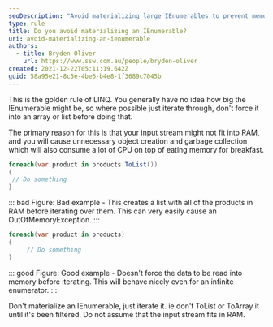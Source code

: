 ```yaml
---
seoDescription: "Avoid materializing large IEnumerables to prevent memory and CPU issues, instead iterate through them directly."
type: rule
title: Do you avoid materializing an IEnumerable?
uri: avoid-materializing-an-ienumerable
authors:
  - title: Bryden Oliver
    url: https://www.ssw.com.au/people/bryden-oliver
created: 2021-12-22T05:11:19.642Z
guid: 58a95e21-8c5e-4be6-b4e8-1f3689c7045b
---
```

This is the golden rule of LINQ. You generally have no idea how big the IEnumerable might be, so where possible just iterate through, don't force it into an array or list before doing that.
<!--endintro-->
 The primary reason for this is that your input stream might not fit into RAM, and you will cause unnecessary object creation and garbage collection which will also consume a lot of CPU on top of eating memory for breakfast.

```cs
foreach(var product in products.ToList())
{
 // Do something
} 
```

::: bad
Figure: Bad example - This creates a list with all of the products in RAM before iterating over them. This can very easily cause an OutOfMemoryException.
:::

```cs
foreach(var product in products)
{
     // Do something
}
```

::: good
Figure: Good example - Doesn't force the data to be read into memory before iterating. This will behave nicely even for an infinite enumerator.
:::

Don't materialize an IEnumerable, just iterate it. ie don't ToList or ToArray it until it's been filtered. Do not assume that the input stream fits in RAM.
